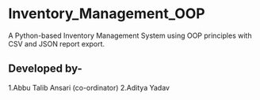 # Inventory_Management_OOP
A Python-based Inventory Management System using OOP principles with CSV and JSON report export.
## Developed by-
1.Abbu Talib Ansari (co-ordinator)
2.Aditya Yadav
